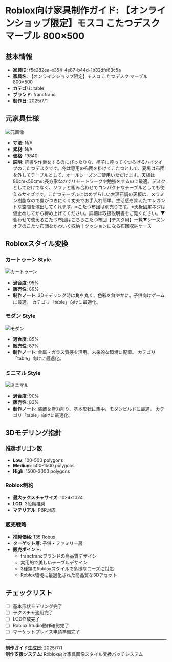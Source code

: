 # Roblox向け家具制作ガイド: 【オンラインショップ限定】モスコ こたつデスク マーブル 800×500

## 基本情報

- **家具ID**: f5e282ea-e354-4e87-b44d-1b32dfe63c5a
- **家具名**: 【オンラインショップ限定】モスコ こたつデスク マーブル 800×500
- **カテゴリ**: table
- **ブランド**: francfranc
- **制作日**: 2025/7/1

## 元家具仕様

![元画像](../original-images/f5e282ea-e354-4e87-b44d-1b32dfe63c5a_francfranc_table_【オンラインショップ限定】モスコ_こたつデスク_マーブル_800×500.jpg)

- **寸法**: N/A
- **素材**: N/A
- **価格**: 19840
- **説明**: 読書や作業をするのにぴったりな、椅子に座ってくつろげるハイタイプのこたつデスクです。冬は専用の布団を掛けてこたつとして、夏場は布団を外してテーブルとして、オールシーズンご使用いただけます。天板は80cm×50cmの長方形なのでリモートワークや勉強をするのに最適。デスクとしてだけでなく、ソファと組み合わせてコンパクトなテーブルとしても使えるサイズです。こたつテーブルにはめずらしい大理石調の天板は、メラミン樹脂なので傷がつきにくく丈夫でお手入れ簡単。生活感を抑えたエレガントな空間を演出してくれます。※こたつ布団は別売りです。※天板固定ネジは仮止めしてから締め上げてください。詳細は取扱説明書をご覧ください。▼合わせて使えるこたつ布団はこちらこたつ布団【デスク用】一覧▼シーズンオフのこたつ布団をかわいく収納！クッションになる布団収納ケース

## Robloxスタイル変換

### カートゥーン Style

![カートゥーン](../roblox-transformed/f5e282ea-e354-4e87-b44d-1b32dfe63c5a_francfranc_table_【オンラインショップ限定】モスコ_こたつデスク_マーブル_800×500_roblox-cartoony.png)

- **適合度**: 95%
- **販売性**: 89%
- **制作ノート**: 3Dモデリング時は角を丸く、色彩を鮮やかに。子供向けゲームに最適。 カテゴリ「table」向けに最適化。

### モダン Style

![モダン](../roblox-transformed/f5e282ea-e354-4e87-b44d-1b32dfe63c5a_francfranc_table_【オンラインショップ限定】モスコ_こたつデスク_マーブル_800×500_roblox-modern.png)

- **適合度**: 85%
- **販売性**: 87%
- **制作ノート**: 金属・ガラス質感を活用。未来的な環境に配置。 カテゴリ「table」向けに最適化。

### ミニマル Style

![ミニマル](../roblox-transformed/f5e282ea-e354-4e87-b44d-1b32dfe63c5a_francfranc_table_【オンラインショップ限定】モスコ_こたつデスク_マーブル_800×500_roblox-minimalist.png)

- **適合度**: 90%
- **販売性**: 83%
- **制作ノート**: 装飾を極力削り、基本形状に集中。モダンビルドに最適。 カテゴリ「table」向けに最適化。


## 3Dモデリング指針

### 推奨ポリゴン数
- **Low**: 100-500 polygons
- **Medium**: 500-1500 polygons
- **High**: 1500-3000 polygons

### Roblox制約
- **最大テクスチャサイズ**: 1024x1024
- **LOD**: 3段階推奨
- **マテリアル**: PBR対応

### 販売戦略
- **推奨価格**: 135 Robux
- **ターゲット層**: 子供・ファミリー層
- **販売ポイント**:
  - francfrancブランドの高品質デザイン
  - 実用的で美しいテーブルデザイン
  - 3種類のRobloxスタイルで多様なニーズに対応
  - Roblox環境に最適化された高品質な3Dアセット

## チェックリスト
- [ ] 基本形状モデリング完了
- [ ] テクスチャ適用完了
- [ ] LOD作成完了
- [ ] Roblox Studio動作確認完了
- [ ] マーケットプレイス申請準備完了

---

**制作ガイド生成日**: 2025/7/1  
**制作支援システム**: Roblox向け家具画像スタイル変換バッチシステム  
